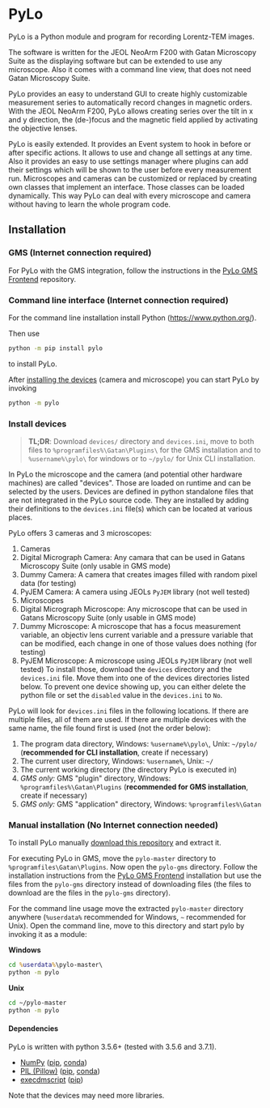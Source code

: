 # PyLo

PyLo is a Python module and program for recording Lorentz-TEM images.

The software is written for the JEOL NeoArm F200 with Gatan Microscopy Suite as the 
displaying software but can be extended to use any microscope. Also it comes with a 
command line view, that does not need Gatan Microscopy Suite.

PyLo provides an easy to understand GUI to create highly customizable measurement series 
to automatically record changes in magnetic orders. With the JEOL NeoArm F200, PyLo allows
creating series over the tilt in x and y direction, the (de-)focus and the magnetic field
applied by activating the objective lenses.

PyLo is easily extended. It provides an Event system to hook in before or after specific
actions. It allows to use and change all settings at any time. Also it provides an easy to 
use settings manager where plugins can add their settings which will be shown to the user 
before every measurement run. Microscopes and cameras can be customized or replaced by 
creating own classes that implement an interface. Those classes can be loaded dynamically.
This way PyLo can deal with every microscope and camera without having to learn the whole
program code. 

## Installation

### GMS (Internet connection required)

For PyLo with the GMS integration, follow the instructions in the 
[PyLo GMS Frontend](https://github.com/miile7/pylo-gms) repository.

### Command line interface (Internet connection required)

For the command line installation install Python (<https://www.python.org/>). 

Then use 
```cmd
python -m pip install pylo
```
to install PyLo.

After [installing the devices](#install-devices) (camera and microscope) you can start 
PyLo by invoking
```cmd
python -m pylo
```

### Install devices

> **TL;DR**: Download `devices/` directory and `devices.ini`, move to both files to
> `%programfiles%\Gatan\Plugins\` for the GMS installation and to `%username%\pylo\`
> for windows or to `~/pylo/` for Unix CLI installation.

In PyLo the microscope and the camera (and potential other hardware machines) are called 
"devices". Those are loaded on runtime and can be selected by the users. Devices are 
defined in python standalone files that are not integrated in the PyLo source code. They 
are installed by adding their definitions to the `devices.ini` file(s) which can be 
located at various places.

PyLo offers 3 cameras and 3 microscopes:
1. Cameras
  1. Digital Micrograph Camera: Any camara that can be used in Gatans Microscopy Suite (only
    usable in GMS mode)
  2. Dummy Camera: A camera that creates images filled with random pixel data (for testing)
  3. PyJEM Camera: A camera using JEOLs `PyJEM` library (not well tested)
2. Microscopes
  1. Digital Micrograph Microscope: Any microscope that can be used in Gatans Microscopy
     Suite (only usable in GMS mode)
  2. Dummy Microscope: A microscope that has a focus measurement variable, an objectiv 
     lens current variable and a pressure variable that can be modified, each change in 
     one of those values does nothing (for testing)
  3. PyJEM Microscope: A microscope using JEOLs `PyJEM` library (not well tested)
To install those, download the `devices` directory and the `devices.ini` file. Move them 
into one of the devices directories listed below. To prevent one device showing up, you 
can either delete the python file or set the `disabled` value in the `devices.ini` to `No`.

PyLo will look for `devices.ini` files in the following locations. If there are multiple 
files, all of them are used. If there are multiple devices with the same name, the file
found first is used (not the order below):
1. The program data directory, Windows: `%username%\pylo\`, Unix: `~/pylo/`
   (**recommended for CLI installation**, create if necessary)
2. The current user directory, Windows: `%username%`, Unix: `~/`
3. The current working directory (the directory PyLo is executed in)
4. *GMS only:* GMS "plugin" directory, Windows: `%programfiles%\Gatan\Plugins`
   (**recommended for GMS installation**, create if necessary)
5. *GMS only:* GMS "application" directory, Windows: `%programfiles%\Gatan`

### Manual installation (No Internet connection needed)

To install PyLo manually [download this repository](/archive/master.zip) and extract it. 

For executing PyLo in GMS, move the `pylo-master` directory to 
`%programfiles\Gatan\Plugins`. Now open the `pylo-gms` directory. Follow the installation 
instructions from the [PyLo GMS Frontend](https://github.com/miile7/pylo-gms) installation 
but use the files from the `pylo-gms` directory instead of downloading files (the files to
download are the files in the `pylo-gms` directory).

For the command line usage move the extracted `pylo-master` directory anywhere 
(`%userdata%` recommended for Windows, `~` recommended for Unix). Open the command line,
move to this directory and start pylo by invoking it as a module:

**Windows**
```cmd
cd %userdata%\pylo-master\
python -m pylo
```

**Unix**
```bash
cd ~/pylo-master
python -m pylo
```

#### Dependencies

PyLo is written with python 3.5.6+ (tested with 3.5.6 and 3.7.1).

- [NumPy](https://numpy.org/) ([pip](https://pypi.org/project/numpy/), 
  [conda](https://anaconda.org/anaconda/numpy))
- [PIL (Pillow)](https://python-pillow.org/) 
  ([pip](https://pypi.org/project/Pillow/), 
  [conda](https://anaconda.org/anaconda/pillow))
- [execdmscript](https://github.com/miile7/execdmscript)
  ([pip](https://pypi.org/project/execdmscript/))

Note that the devices may need more libraries.